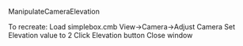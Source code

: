ManipulateCameraElevation

To recreate:
Load simplebox.cmb
View->Camera->Adjust Camera
Set Elevation value to 2
Click Elevation button
Close window
